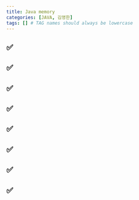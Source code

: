 ```yaml
---
title: Java memory
categories: [JAVA, 김영한]
tags: [] # TAG names should always be lowercase
---
```


## ✅

## ✅

## ✅

## ✅

## ✅

## ✅

## ✅

## ✅
